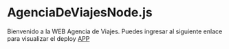 # AgenciaDeViajesNode.js
Bienvenido a la WEB Agencia de Viajes.
Puedes ingresar al siguiente enlace para visualizar el deploy <a href="">APP</a>
